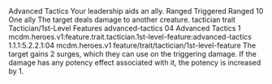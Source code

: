 <ability>
  <name>Advanced Tactics</name>
  <flavor>Your leadership aids an ally.</flavor>
  <keywords>
    <keyword>Ranged</keyword>
  </keywords>
  <type>Triggered</type>
  <distance>Ranged 10</distance>
  <target>One ally</target>
  <trigger>The target deals damage to another creature.</trigger>
  <metadata>
    <class>tactician</class>
    <feature_type>trait</feature_type>
    <file_dpath>Tactician/1st-Level Features</file_dpath>
    <item_id>advanced-tactics</item_id>
    <item_index>04</item_index>
    <item_name>Advanced Tactics</item_name>
    <level>1</level>
    <scc>mcdm.heroes.v1:feature.trait.tactician.1st-level-feature:advanced-tactics</scc>
    <scdc>1.1.1:5.2.2.1:04</scdc>
    <source>mcdm.heroes.v1</source>
    <type>feature/trait/tactician/1st-level-feature</type>
  </metadata>
  <effects>
    <effect type="mundane">The target gains 2 surges, which they can use on the triggering damage.</effect>
    <effect type="mundane" cost="Spend 1 Focus">If the damage has any potency effect associated with it, the potency is increased by 1.</effect>
  </effects>
</ability>
